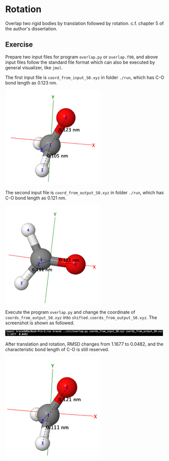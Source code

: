 # Rotation
Overlap two rigid bodies by translation followed by rotation. c.f. chapter 5 of the author's dissertation.

## Exercise 

Prepare two input files for program `overlap.py` or `overlap.f90`, and above input files follow the standard file format which can also be executed by general visualizer, like `jmol`. 

The first input file is `coord_from_input_S0.xyz` in folder `./run`, which has C-O bond length as 0.123 nm.
<div style='float: center'>
        <img style='width: 300px' src="./aux/input_S0.png"></img>
</div> 

The second input file is `coord_from_output_S0.xyz` in folder `./run`, which has C-O bond length as 0.121 nm.
<div style='float: center'>
        <img style='width: 300px' src="./aux/output_S0.png"></img>
</div> 

Execute the program  `overlap.py` and change the coordinate of `coords_from_output_S0.xyz` into `shifted.coords_from_output_S0.xyz`. The screenshot is shown as followed. 
<div style='float: center'>
        <img style='width: 500px' src="./aux/screenshot_S0.png"></img>
</div> 

After translation and rotation, RMSD changes from 1.1677 to 0.0482, and the characteristic bond length of C-O is still reserved. 
<div style='float: center'>
        <img style='width: 300px' src="./aux/shifted_input_S0.png"></img>
</div> 